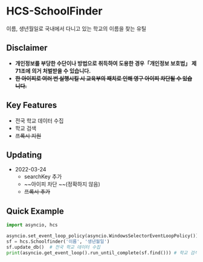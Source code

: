 # HCS-SchoolFinder
이름, 생년월일로 국내에서 다니고 있는 학교의 이름을 찾는 유틸

## Disclaimer
- **개인정보를 부당한 수단이나 방법으로 취득하여 도용한 경우「개인정보 보호법」 제71조에 의거 처벌받을 수 있습니다.**
- ~~**한 아이피로 여러 번 실행시킬 시 교육부의 패치로 인해 영구 아이피 차단될 수 있습니다.**~~

## Key Features
+ 전국 학교 데이터 수집
+ 학교 검색
+ ~~프록시 지원~~

## Updating
* 2022-03-24
    * searchKey 추가
    * ~~아이피 차단 ~~(정확하지 않음)
    * ~~프록시 추가~~


## Quick Example
```py
import asyncio, hcs

asyncio.set_event_loop_policy(asyncio.WindowsSelectorEventLoopPolicy())
sf = hcs.Schoolfinder('이름', '생년월일')
sf.update_db()  # 전국 학교 데이터 수집
print(asyncio.get_event_loop().run_until_complete(sf.find())) # 학교 검색
```
